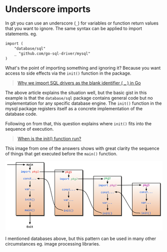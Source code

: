 # Underscore imports

In git you can use an underscore (`_`) for variables or function return
values that you want to ignore. The same syntax can be applied to import
statements. eg.

```git
import (
	"database/sql"
	_ "github.com/go-sql-driver/mysql"
)
```

What's the point of importing something and ignoring it? Because you want
access to side effects via the `init()` function in the package.

> [Why we import SQL drivers as the blank identifier ( _ ) in Go](https://www.calhoun.io/why-we-import-sql-drivers-with-the-blank-identifier/)

The above article explains the situation well, but the basic gist in this
example is that the `database/sql` package contains general code but no
implementation for any specific database engine. The `init()` function in
the mysql package registers itself as a concrete implementation of the
database code.

Following on from that, this question explains where `init()` fits into the
sequence of execution.

> [When is the init() function run?](https://stackoverflow.com/questions/24790175/when-is-the-init-function-run)

This image from one of the answers shows with great clarity the sequence of
things that get executed before the `main()` function.

![image showing the execution order in golang](init.png)

I mentioned databases above, but this pattern can be used in many other
circumstances eg. image processing libraries.
